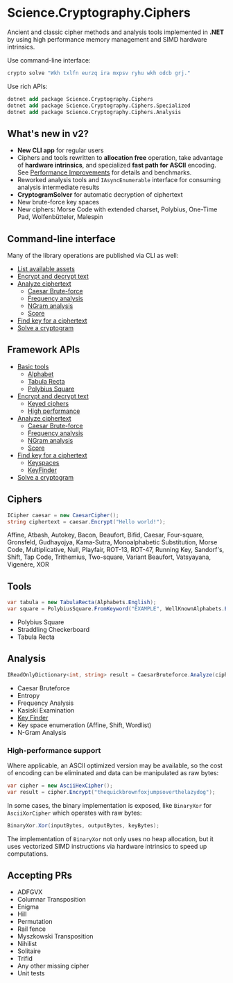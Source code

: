 ﻿# Science.Cryptography.Ciphers
Ancient and classic cipher methods and analysis tools implemented in **.NET** by using high performance memory management and SIMD hardware intrinsics.

Use command-line interface:

```sh
crypto solve "Wkh txlfn eurzq ira mxpsv ryhu wkh odcb grj."
```

Use rich APIs:

```ps
dotnet add package Science.Cryptography.Ciphers
dotnet add package Science.Cryptography.Ciphers.Specialized
dotnet add package Science.Cryptography.Ciphers.Analysis
```

## What's new in v2?
- **New CLI app** for regular users
- Ciphers and tools rewritten to **allocation free** operation, take advantage of **hardware intrinsics**, and specialized **fast path for ASCII** encoding. See [Performance Improvements](docs/performance-improvements.md) for details and benchmarks.
- Reworked analysis tools and `IAsyncEnumerable` interface for consuming analysis intermediate results
- **CryptogramSolver** for automatic decryption of ciphertext
- New brute-force key spaces
- New ciphers: Morse Code with extended charset, Polybius, One-Time Pad, Wolfenbütteler, Malespin

## Command-line interface
Many of the library operations are published via CLI as well:

 - [List available assets](docs/cli/list.md)
 - [Encrypt and decrypt text](docs/cli/encrypt-decrypt.md)
 - [Analyze ciphertext](docs/cli/analyze.md)
	- [Caesar Brute-force](docs/cli/analyze.md#caesar-brute-force)
	- [Frequency analysis](docs/cli/analyze.md#frequency-analysis)
	- [NGram analysis](docs/cli/analyze.md#ngram-analysis)
	- [Score](docs/cli/analyze.md#score)
 - [Find key for a ciphertext](docs/cli/find-key.md)
 - [Solve a cryptogram](docs/cli/solve.md)

## Framework APIs

 - [Basic tools](docs/lib/basics.md)
	- [Alphabet](docs/lib/basics.md#alphabet)
	- [Tabula Recta](docs/lib/basics.md#tabula-recta)
	- [Polybius Square](docs/lib/basics.md#polybius-square)
 - [Encrypt and decrypt text](docs/lib/encrypt-decrypt.md)
	- [Keyed ciphers](docs/lib/keyed-ciphers.md)
	- [High performance](docs/lib/keyed-ciphers.md)
 - [Analyze ciphertext](docs/lib/analyze.md)
	- [Caesar Brute-force](docs/lib/analyze.md#caesar-brute-force)
	- [Frequency analysis](docs/lib/analyze.md#frequency-analysis)
	- [NGram analysis](docs/lib/analyze.md#ngram-analysis)
	- [Score](docs/lib/analyze.md#score)
 - [Find key for a ciphertext](docs/lib/find-key.md)
    - [Keyspaces](docs/lib/find-key.md#keyspaces)
    - [KeyFinder](docs/lib/find-key.md#keyfinder)
 - [Solve a cryptogram](docs/lib/solve.md)

## Ciphers
```cs
ICipher caesar = new CaesarCipher();
string ciphertext = caesar.Encrypt("Hello world!");
```

Affine, Atbash, Autokey, Bacon, Beaufort, Bifid, Caesar, Four-square, Gronsfeld, Gudhayojya, Kama-Sutra, Monoalphabetic Substitution, Morse Code, Multiplicative, Null, Playfair, ROT-13, ROT-47, Running Key, Sandorf's, Shift, Tap Code, Trithemius, Two-square, Variant Beaufort, Vatsyayana, Vigenère, XOR

## Tools
```cs
var tabula = new TabulaRecta(Alphabets.English);
var square = PolybiusSquare.FromKeyword("EXAMPLE", WellKnownAlphabets.EnglishWithoutQ);
```

* Polybius Square
* Straddling Checkerboard
* Tabula Recta

## Analysis
```cs
IReadOnlyDictionary<int, string> result = CaesarBruteforce.Analyze(ciphertext);
```

* Caesar Bruteforce
* Entropy
* Frequency Analysis
* Kasiski Examination
* [Key Finder](https://github.com/Peter-Juhasz/Science.Cryptography.Ciphers/wiki/Find-the-key-for-a-given-ciphertext)
* Key space enumeration (Affine, Shift, Wordlist)
* N-Gram Analysis

### High-performance support
Where applicable, an ASCII optimized version may be available, so the cost of encoding can be eliminated and data can be manipulated as raw bytes:
```cs
var cipher = new AsciiHexCipher();
var result = cipher.Encrypt("thequickbrownfoxjumpsoverthelazydog");
```

In some cases, the binary implementation is exposed, like `BinaryXor` for `AsciiXorCipher` which operates with raw bytes:
```cs
BinaryXor.Xor(inputBytes, outputBytes, keyBytes);
```

The implementation of `BinaryXor` not only uses no heap allocation, but it uses vectorized SIMD instructions via hardware intrinsics to speed up computations.

## Accepting PRs
* ADFGVX
* Columnar Transposition 
* Enigma
* Hill
* Permutation
* Rail fence
* Myszkowski Transposition
* Nihilist
* Solitaire
* Trifid
* Any other missing cipher
* Unit tests
